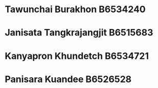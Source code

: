 # Tawunchai Burakhon B6534240
# Janisata Tangkrajangjit B6515683
# Kanyapron Khundetch B6534721
# Panisara Kuandee B6526528
